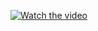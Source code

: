 [![Watch the video](https://img.youtube.com/vi/FZgi9YxNBa0/default.jpg)](https://youtu.be/FZgi9YxNBa0)

